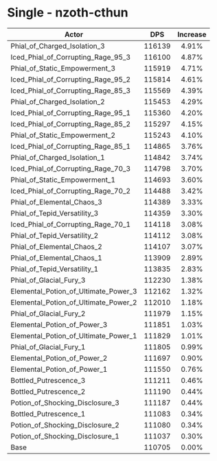# Single - nzoth-cthun
| Actor | DPS | Increase |
|---|:---:|:---:|
|Phial_of_Charged_Isolation_3|116139|4.91%|
|Iced_Phial_of_Corrupting_Rage_95_3|116100|4.87%|
|Phial_of_Static_Empowerment_3|115919|4.71%|
|Iced_Phial_of_Corrupting_Rage_95_2|115814|4.61%|
|Iced_Phial_of_Corrupting_Rage_85_3|115569|4.39%|
|Phial_of_Charged_Isolation_2|115453|4.29%|
|Iced_Phial_of_Corrupting_Rage_95_1|115360|4.20%|
|Iced_Phial_of_Corrupting_Rage_85_2|115297|4.15%|
|Phial_of_Static_Empowerment_2|115243|4.10%|
|Iced_Phial_of_Corrupting_Rage_85_1|114865|3.76%|
|Phial_of_Charged_Isolation_1|114842|3.74%|
|Iced_Phial_of_Corrupting_Rage_70_3|114798|3.70%|
|Phial_of_Static_Empowerment_1|114693|3.60%|
|Iced_Phial_of_Corrupting_Rage_70_2|114488|3.42%|
|Phial_of_Elemental_Chaos_3|114389|3.33%|
|Phial_of_Tepid_Versatility_3|114359|3.30%|
|Iced_Phial_of_Corrupting_Rage_70_1|114118|3.08%|
|Phial_of_Tepid_Versatility_2|114112|3.08%|
|Phial_of_Elemental_Chaos_2|114107|3.07%|
|Phial_of_Elemental_Chaos_1|113909|2.89%|
|Phial_of_Tepid_Versatility_1|113835|2.83%|
|Phial_of_Glacial_Fury_3|112230|1.38%|
|Elemental_Potion_of_Ultimate_Power_3|112162|1.32%|
|Elemental_Potion_of_Ultimate_Power_2|112010|1.18%|
|Phial_of_Glacial_Fury_2|111979|1.15%|
|Elemental_Potion_of_Power_3|111851|1.03%|
|Elemental_Potion_of_Ultimate_Power_1|111829|1.01%|
|Phial_of_Glacial_Fury_1|111805|0.99%|
|Elemental_Potion_of_Power_2|111697|0.90%|
|Elemental_Potion_of_Power_1|111550|0.76%|
|Bottled_Putrescence_3|111211|0.46%|
|Bottled_Putrescence_2|111190|0.44%|
|Potion_of_Shocking_Disclosure_3|111187|0.44%|
|Bottled_Putrescence_1|111083|0.34%|
|Potion_of_Shocking_Disclosure_2|111080|0.34%|
|Potion_of_Shocking_Disclosure_1|111037|0.30%|
|Base|110705|0.00%|
